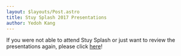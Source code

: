 ```yaml
---
layout: $layouts/Post.astro
title: Stuy Splash 2017 Presentations
author: Yedoh Kang
---
```

If you were not able to attend Stuy Splash or just want to review the presentations again, please click [here](/community/projects/stuysplash/)!
